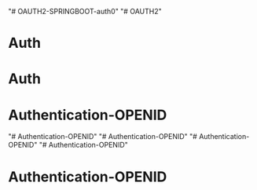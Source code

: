 "# OAUTH2-SPRINGBOOT-auth0" 
"# OAUTH2" 
# Auth
# Auth
# Authentication-OPENID
"# Authentication-OPENID" 
"# Authentication-OPENID" 
"# Authentication-OPENID" 
"# Authentication-OPENID" 
# Authentication-OPENID
